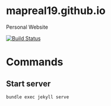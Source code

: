 # mapreal19.github.io
Personal Website 

[![Build Status](https://travis-ci.org/mapreal19/mapreal19.github.io.svg?branch=master)](https://travis-ci.org/mapreal19/mapreal19.github.io)

# Commands

## Start server

```bash
bundle exec jekyll serve
```
